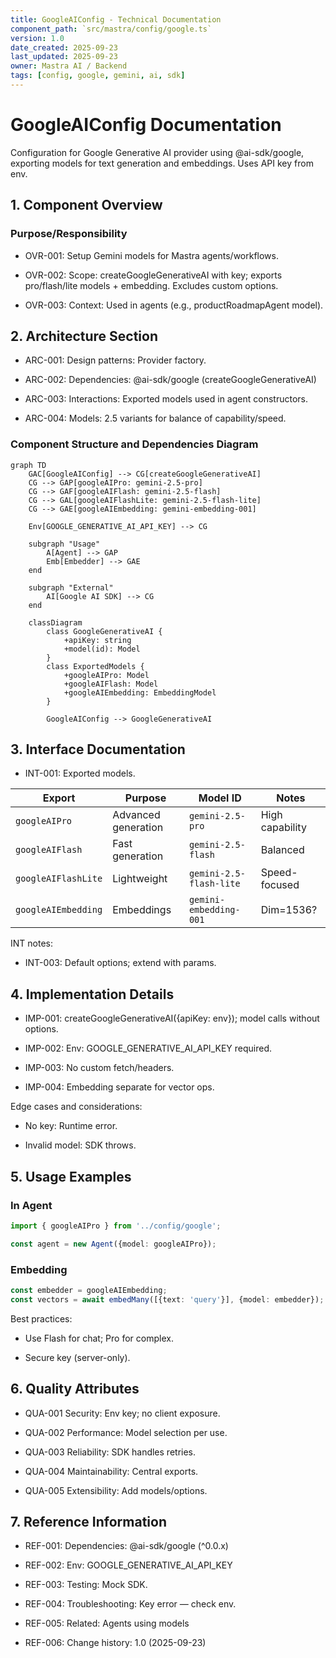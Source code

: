 ```yaml
---
title: GoogleAIConfig - Technical Documentation
component_path: `src/mastra/config/google.ts`
version: 1.0
date_created: 2025-09-23
last_updated: 2025-09-23
owner: Mastra AI / Backend
tags: [config, google, gemini, ai, sdk]
---
```


# GoogleAIConfig Documentation

Configuration for Google Generative AI provider using @ai-sdk/google, exporting models for text generation and embeddings. Uses API key from env.

## 1. Component Overview

### Purpose/Responsibility

- OVR-001: Setup Gemini models for Mastra agents/workflows.

- OVR-002: Scope: createGoogleGenerativeAI with key; exports pro/flash/lite models + embedding. Excludes custom options.

- OVR-003: Context: Used in agents (e.g., productRoadmapAgent model).

## 2. Architecture Section

- ARC-001: Design patterns: Provider factory.

- ARC-002: Dependencies: @ai-sdk/google (createGoogleGenerativeAI)

- ARC-003: Interactions: Exported models used in agent constructors.

- ARC-004: Models: 2.5 variants for balance of capability/speed.

### Component Structure and Dependencies Diagram

```mermaid
graph TD
    GAC[GoogleAIConfig] --> CG[createGoogleGenerativeAI]
    CG --> GAP[googleAIPro: gemini-2.5-pro]
    CG --> GAF[googleAIFlash: gemini-2.5-flash]
    CG --> GAL[googleAIFlashLite: gemini-2.5-flash-lite]
    CG --> GAE[googleAIEmbedding: gemini-embedding-001]

    Env[GOOGLE_GENERATIVE_AI_API_KEY] --> CG

    subgraph "Usage"
        A[Agent] --> GAP
        Emb[Embedder] --> GAE
    end

    subgraph "External"
        AI[Google AI SDK] --> CG
    end

    classDiagram
        class GoogleGenerativeAI {
            +apiKey: string
            +model(id): Model
        }
        class ExportedModels {
            +googleAIPro: Model
            +googleAIFlash: Model
            +googleAIEmbedding: EmbeddingModel
        }

        GoogleAIConfig --> GoogleGenerativeAI
```

## 3. Interface Documentation

- INT-001: Exported models.

| Export | Purpose | Model ID | Notes |
|--------|---------|----------|-------|
| `googleAIPro` | Advanced generation | `gemini-2.5-pro` | High capability |
| `googleAIFlash` | Fast generation | `gemini-2.5-flash` | Balanced |
| `googleAIFlashLite` | Lightweight | `gemini-2.5-flash-lite` | Speed-focused |
| `googleAIEmbedding` | Embeddings | `gemini-embedding-001` | Dim=1536? |

INT notes:

- INT-003: Default options; extend with params.

## 4. Implementation Details

- IMP-001: createGoogleGenerativeAI({apiKey: env}); model calls without options.

- IMP-002: Env: GOOGLE_GENERATIVE_AI_API_KEY required.

- IMP-003: No custom fetch/headers.

- IMP-004: Embedding separate for vector ops.

Edge cases and considerations:

- No key: Runtime error.

- Invalid model: SDK throws.

## 5. Usage Examples

### In Agent

```ts
import { googleAIPro } from '../config/google';

const agent = new Agent({model: googleAIPro});
```

### Embedding

```ts
const embedder = googleAIEmbedding;
const vectors = await embedMany([{text: 'query'}], {model: embedder});
```

Best practices:

- Use Flash for chat; Pro for complex.

- Secure key (server-only).

## 6. Quality Attributes

- QUA-001 Security: Env key; no client exposure.

- QUA-002 Performance: Model selection per use.

- QUA-003 Reliability: SDK handles retries.

- QUA-004 Maintainability: Central exports.

- QUA-005 Extensibility: Add models/options.

## 7. Reference Information

- REF-001: Dependencies: @ai-sdk/google (^0.0.x)

- REF-002: Env: GOOGLE_GENERATIVE_AI_API_KEY

- REF-003: Testing: Mock SDK.

- REF-004: Troubleshooting: Key error — check env.

- REF-005: Related: Agents using models

- REF-006: Change history: 1.0 (2025-09-23)
